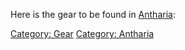 Here is the gear to be found in
[Antharia](:Category:_Antharia.md "wikilink"):

[Category: Gear](Category:_Gear "wikilink") [Category:
Antharia](Category:_Antharia "wikilink")
